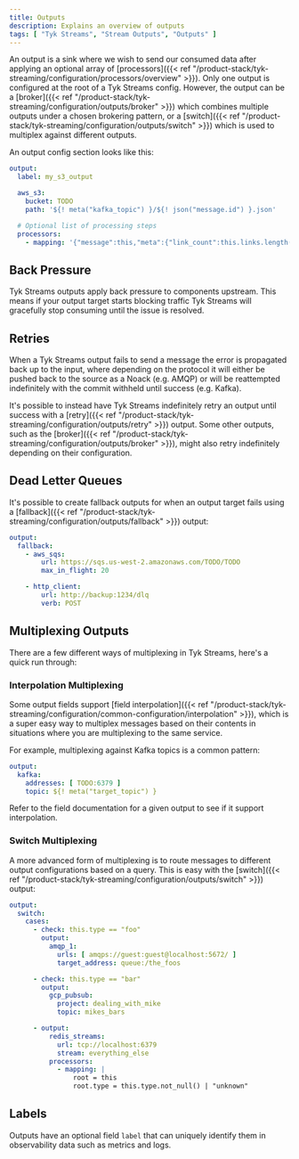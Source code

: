 ```yaml
---
title: Outputs
description: Explains an overview of outputs
tags: [ "Tyk Streams", "Stream Outputs", "Outputs" ]
---
```


An output is a sink where we wish to send our consumed data after applying an optional array of [processors]({{< ref "/product-stack/tyk-streaming/configuration/processors/overview" >}}). Only one output is configured at the root of a Tyk Streams config. However, the output can be a [broker]({{< ref "/product-stack/tyk-streaming/configuration/outputs/broker" >}}) which combines multiple outputs under a chosen brokering pattern, or a [switch]({{< ref "/product-stack/tyk-streaming/configuration/outputs/switch" >}}) which is used to multiplex against different outputs.

An output config section looks like this:

```yaml
output:
  label: my_s3_output

  aws_s3:
    bucket: TODO
    path: '${! meta("kafka_topic") }/${! json("message.id") }.json'

  # Optional list of processing steps
  processors:
    - mapping: '{"message":this,"meta":{"link_count":this.links.length()}}'
```

## Back Pressure

Tyk Streams outputs apply back pressure to components upstream. This means if your output target starts blocking traffic Tyk Streams will gracefully stop consuming until the issue is resolved.

## Retries

When a Tyk Streams output fails to send a message the error is propagated back up to the input, where depending on the protocol it will either be pushed back to the source as a Noack (e.g. AMQP) or will be reattempted indefinitely with the commit withheld until success (e.g. Kafka).

It's possible to instead have Tyk Streams indefinitely retry an output until success with a [retry]({{< ref "/product-stack/tyk-streaming/configuration/outputs/retry" >}}) output. Some other outputs, such as the [broker]({{< ref "/product-stack/tyk-streaming/configuration/outputs/broker" >}}), might also retry indefinitely depending on their configuration.

## Dead Letter Queues

It's possible to create fallback outputs for when an output target fails using a [fallback]({{< ref "/product-stack/tyk-streaming/configuration/outputs/fallback" >}}) output:

```yaml
output:
  fallback:
    - aws_sqs:
        url: https://sqs.us-west-2.amazonaws.com/TODO/TODO
        max_in_flight: 20

    - http_client:
        url: http://backup:1234/dlq
        verb: POST
```

## Multiplexing Outputs

There are a few different ways of multiplexing in Tyk Streams, here's a quick run through:

### Interpolation Multiplexing

Some output fields support [field interpolation]({{< ref "/product-stack/tyk-streaming/configuration/common-configuration/interpolation" >}}), which is a super easy way to multiplex messages based on their contents in situations where you are multiplexing to the same service.

For example, multiplexing against Kafka topics is a common pattern:

```yaml
output:
  kafka:
    addresses: [ TODO:6379 ]
    topic: ${! meta("target_topic") }
```

Refer to the field documentation for a given output to see if it support interpolation.

### Switch Multiplexing

A more advanced form of multiplexing is to route messages to different output configurations based on a query. This is easy with the [switch]({{< ref "/product-stack/tyk-streaming/configuration/outputs/switch" >}}) output:

```yaml
output:
  switch:
    cases:
      - check: this.type == "foo"
        output:
          amqp_1:
            urls: [ amqps://guest:guest@localhost:5672/ ]
            target_address: queue:/the_foos

      - check: this.type == "bar"
        output:
          gcp_pubsub:
            project: dealing_with_mike
            topic: mikes_bars

      - output:
          redis_streams:
            url: tcp://localhost:6379
            stream: everything_else
          processors:
            - mapping: |
                root = this
                root.type = this.type.not_null() | "unknown"
```

## Labels

Outputs have an optional field `label` that can uniquely identify them in observability data such as metrics and logs.

<!--

TODO replace with this paragraph when determine if product supports metrics 

Outputs have an optional field `label` that can uniquely identify them in observability data such as metrics and logs. This can be useful when running configs with multiple outputs, otherwise their metrics labels will be generated based on their composition. For more information check out the [metrics documentation][metrics.about].

-->
